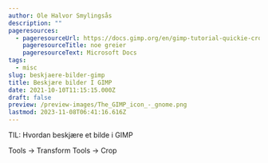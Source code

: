 ```yaml
---
author: Ole Halvor Smylingsås
description: ""
pageresources:
  - pageresourceUrl: https://docs.gimp.org/en/gimp-tutorial-quickie-crop.html
    pageresourceTitle: noe greier
    pageresourceText: Microsoft Docs
tags:
  - misc
slug: beskjaere-bilder-gimp
title: Beskjære bilder I GIMP
date: 2021-10-10T11:15:15.000Z
draft: false
preview: /preview-images/The_GIMP_icon_-_gnome.png
lastmod: 2023-11-08T06:41:16.616Z
---
```


TIL: Hvordan beskjære et bilde i GIMP
<!--more-->
Tools → Transform Tools → Crop 